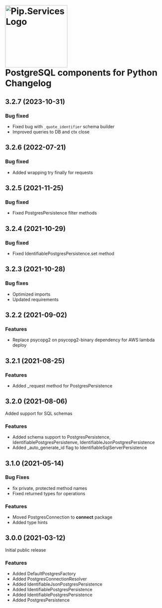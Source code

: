# <img src="https://uploads-ssl.webflow.com/5ea5d3315186cf5ec60c3ee4/5edf1c94ce4c859f2b188094_logo.svg" alt="Pip.Services Logo" width="200"> <br/> PostgreSQL components for Python Changelog

## <a name="3.2.7"></a> 3.2.7 (2023-10-31)

### Bug fixed
* Fixed bug with `_quote_identifier` schema builder
* Improved queries to DB and ctx close 

## <a name="3.2.6"></a> 3.2.6 (2022-07-21)

### Bug fixed
* Added wrapping try finally for requests

## <a name="3.2.5"></a> 3.2.5 (2021-11-25)

### Bug fixed
* Fixed PostgresPersistence filter methods

## <a name="3.2.4"></a> 3.2.4 (2021-10-29)

### Bug fixed
* Fixed IdentifiablePostgresPersistence.set method

## <a name="3.2.3"></a> 3.2.3 (2021-10-28)

### Bug fixes
* Optimized imports
* Updated requirements

## <a name="3.2.2"></a> 3.2.2 (2021-09-02)

### Features
* Replace psycopg2 on psycopg2-binary dependency for AWS lambda deploy

## <a name="3.2.1"></a> 3.2.1 (2021-08-25)

### Features
* Added _request method for PostgresPersistence

## <a name="3.2.0"></a> 3.2.0 (2021-08-06)

Added support for SQL schemas

### Features
* Added schema support to PostgresPersistence, IdentifiablePostgresPersistenve, IdentifiableJsonPostgresPersistence
* Added _auto_generate_id flag to IdentifiableSqlServerPersistence

## <a name="3.1.0"></a> 3.1.0 (2021-05-14)

### Bug Fixes
* fix private, protected method names
* Fixed returned types for operations

### Features
* Moved PostgresConnection to **connect** package
* Added type hints

## <a name="3.0.0"></a> 3.0.0 (2021-03-12) 

Initial public release

### Features
* Added DefaultPostgresFactory
* Added PostgresConnectionResolver
* Added IdentifiableJsonPostgresPersistence
* Added IdentifiablePostgresPersistence
* Added IdentifiablePostgresPersistence
* Added PostgresPersistence
